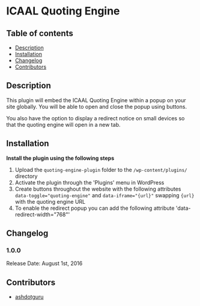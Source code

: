 # ICAAL Quoting Engine

## Table of contents

* [Description](#description)
* [Installation](#installation)
* [Changelog](#changelog)
* [Contributors](#contributors)

## Description

This plugin will embed the ICAAL Quoting Engine within a popup on your site globally. You will be able to open and close the popup using buttons.

You also have the option to display a redirect notice on small devices so that the quoting engine will open in a new tab.

## Installation

**Install the plugin using the following steps**

1. Upload the `quoting-engine-plugin` folder to the `/wp-content/plugins/` directory
2. Activate the plugin through the 'Plugins' menu in WordPress
3. Create buttons throughout the website with the following attributes `data-toggle="quoting-engine"` and `data-iframe="{url}"` swapping `{url}` with the quoting engine URL
4. To enable the redirect popup you can add the following attribute 'data-redirect-width="768"'

## Changelog

### 1.0.0 ###

Release Date: August 1st, 2016 

## Contributors

* [ashdotguru](https://github.com/ashdotguru)